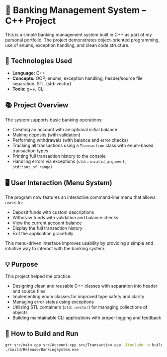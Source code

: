 # 🏦 Banking Management System – C++ Project

This is a simple banking management system built in C++ as part of my personal portfolio. The project demonstrates object-oriented programming, use of enums, exception handling, and clean code structure.

## 🔧 Technologies Used

- **Language:** C++
- **Concepts:** OOP, enums, exception handling, header/source file separation, STL (std::vector)
- **Tools:** g++, CLI

## 📚 Project Overview

The system supports basic banking operations:
- Creating an account with an optional initial balance
- Making deposits (with validation)
- Performing withdrawals (with balance and error checks)
- Tracking all transactions using a `Transaction` class with enum-based transaction types
- Printing full transaction history to the console
- Handling errors via exceptions (`std::invalid_argument`, `std::out_of_range`)

## 🖥️ User Interaction (Menu System)

The program now features an interactive command-line menu that allows users to:

- Deposit funds with custom descriptions
- Withdraw funds with validation and balance checks
- View the current account balance
- Display the full transaction history
- Exit the application gracefully

This menu-driven interface improves usability by providing a simple and intuitive way to interact with the banking system.

## 💡 Purpose

This project helped me practice:
- Designing clean and reusable C++ classes with separation into header and source files
- Implementing enum classes for improved type safety and clarity
- Managing error states using exceptions
- Utilizing STL containers (`std::vector`) for managing collections of objects
- Building maintainable CLI applications with proper logging and feedback

## 🧪 How to Build and Run

```bash
g++ src/main.cpp src/Account.cpp src/Transaction.cpp -Iinclude -o build/Release/BankingSystem.exe
./build/Release/BankingSystem.exe
